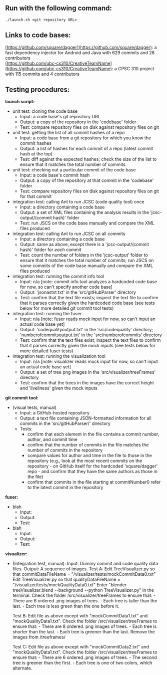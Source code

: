 ## Run with the following command:
```
./launch.sh <git repository URL>
```

## Links to code bases:
[https://github.com/square/dagger](https://github.com/square/dagger): a fast dependency injector for Android and Java with 629 commits and 28 contributors  
[https://github.com/ubc-cs310/CreativeTeamName](https://github.com/ubc-cs310/CreativeTeamName): a CPSC 310 project with 115 commits and 4 contributors  

## Testing procedures:

**launch script:**  
* unit test: cloning the code base
	* Input: a code base's git repository URL
	* Output: a copy of the repository in the 'codebase' folder
	* Test: compare repository files on disk against repository files on git
* unit test: getting the list of all commit hashes of a repo
	* Input: a code base from a git repository for which you know the commit hashes
	* Output: a list of hashes for each commit of a repo (latest commit hash at the top)
	* Test: diff against the expected hashes; check the size of the list to ensure that it matches the total number of commits
* unit test: checking out a particular commit of the code base
	* Input: a code base's commit hash
	* Output: a copy of the repository at that commit in the 'codebase' folder
	* Test: compare repository files on disk against repository files on git for that commit
* integration test: calling Ant to run JCSC (code quality tool) once
	* Input: a directory containing a code base
	* Output: a set of XML files containing the analysis results in the 'jcsc-output/(commit hash)' folder
	* Test: run JSCS on the code base manually and compare the XML files produced
* integration test: calling Ant to run JCSC on all commits
	* Input: a directory containing a code base
	* Output: same as above, except there is a 'jcsc-output/(commit hash)' folder for *each* commit
	* Test: count the number of folders in the 'jcsc-output' folder to ensure that it matches the total number of commits; run JSCS on some commits of the code base manually and compare the XML files produced
* integration test: running the commit info tool
	* Input: n/a [note: commit info tool analyzes a hardcoded code base for now, so can't specify another code base]
	* Output: 'jsonastxt.txt' in the 'src/gitHubParser' directory
	* Test: confirm that the text file exists; inspect the text file to confirm that it parses correctly given the hardcoded code base (see tests below for more detailed git commit tool tests)
* integration test: running the fuser
	* Input: n/a [note: fuser reads mock input for now, so can't input an actual code base yet]
	* Output: 'codequalityoutput.txt' in the 'src/codequality' directory; 'numberofcommitsoutput.txt' in the 'src/numberofcommits' directory
	* Test: confirm that the text files exist; inspect the text files to confirm that it parses correctly given the mock inputs (see tests below for more detailed fuser tests)
* integration test: running the visualization tool
	* Input: n/a [note: visualizer reads mock input for now, so can't input an actual code base yet]
	* Output: a set of tree png images in the 'src/visualizer/treeFrames' directory
	* Test: confirm that the trees in the images have the correct height and 'liveliness' given the mock inputs
	
**git commit tool:**  
* (visual tests, manual)
	* Input: a GitHub-hosted repository
	* Output: a text file containing JSON-formatted information for all commits in the 'src/gitHubParser/' directory
	* Tests:
		* confirm that each element in the file contains a commit number, author, and commit time
		* confirm that the number of commits in the file matches the number of commits in the repository
		* compare values for author and time in the file to those in the repository (e.g., look at the most recent commits on the repository - on GitHub itself for the hardcoded 'square/dagger' repo - and confirm that they have the same authors as those in the file)
		* confirm that commits in the file starting at commitNumber0 refer to the latest commit in the repository
	
**fuser:**  
* blah
	* Input:
	* Output:
	* Test:
* blah
	* Input:
	* Output:
	* Test:
	
**visualizer:**  
*  (Integration test, manual):
	Input: 	Dummy commit and code quality data files.
	Output: A sequence of images.
	Test A: 	Edit TreeVisualizer.py so that commitDataFileName = "/visualizer/tests/mockCommitData0.txt"
			Edit TreeVisualizer.py so that qualityDataFileName = "/visualizer/tests/mockQualityData0.txt"
			Enter "blender treeVisualizer.blend --background --python TreeVisualizer.py" in the terminal.
			Check the folder /src/visualizer/treeFrames to ensure that:
				- There are 6 ordered .png images of trees.
				- Each tree is taller than the last.
				- Each tree is less green than the one before it.

	Test B:		Edit file as above except with "mockCommitData1.txt" and "mockQualityData1.txt".
			Check the folder /src/visualizer/treeFrames to ensure that:
				- There are 8 ordered. png images of trees.
				- Each tree is shorter than the last.
				- Each tree is greener than the last.
 			Remove the images from /treeframes/

	Test C:		Edit file as above except with "mockCommitData2.txt" and "mockQualityData1.txt".
			Check the folder /src/visualizer/treeFrames to ensure that:
				- There are 6 ordered .png images of trees.
				- The second tree is greener than the first.
				- Each tree is one of two colors, which alternate.

